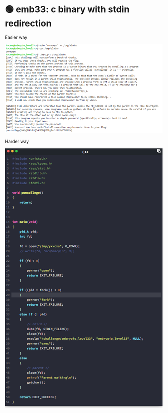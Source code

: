 # 🟢 emb33: c binary with stdin redirection

Easier way

![where < /tmp/aladwv part is read as argument](<../.gitbook/assets/image (61) (1).png>)

Harder way

![](<../.gitbook/assets/image (21) (1) (1).png>)

